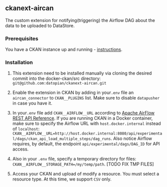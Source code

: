 ## ckanext-aircan

The custom extension for notifying(triggering) the Airflow DAG about the data to be uploaded to DataStore.

### Prerequisites

You have a CKAN instance up and running - [instructions](https://github.com/okfn/docker-ckan#development-mode).

### Installation
1. This extension need to be installed manually via cloning the desired commit into the docker-ckan/src directory:
`git@github.com:datopian/ckanext-aircan.git`

2. Enable the extension in CKAN by adding in your`.env` file an `aircan_connector` to `CKAN__PLUGINS` list. Make sure to disable `datapusher` in case you have it.
 
3. In your`.env` file add  `CKAN__AIRFLOW__URL` according to [Apache AirFlow REST API Reference](https://airflow.apache.org/docs/stable/rest-api-ref#post--api-experimental-dags--DAG_ID--dag_runs). If you are running CKAN in a Docker container, make sure to specify the Airflow URL with `host.docker.internal` instead of `localhost`: `CKAN__AIRFLOW__URL=http://host.docker.internal:8080/api/experimental/dags/ckan_api_load_multiple_steps/dag_runs`. Also notice Airflow requires, by default, the endpoint `api/experimental/dags/DAG_ID` for API access.

4. Also in your `.env` file, specify a temporary directory for files: `CKAN__AIRFLOW__STORAGE_PATH=/my/temp/path`. [TODO FIX TMP FILES]

5. Access your CKAN and upload of modify a resource. You must select a resource type. At this time, we support `CSV` only. 


